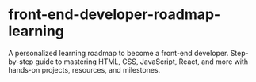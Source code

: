 # front-end-developer-roadmap-learning
A personalized learning roadmap to become a front-end developer. Step-by-step guide to mastering HTML, CSS, JavaScript, React, and more with hands-on projects, resources, and milestones.
